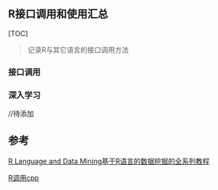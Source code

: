 ## R接口调用和使用汇总

[TOC]

> 记录R与其它语言的接口调用方法

### 接口调用



###  深入学习

//待添加

## 参考

[R Language and Data Mining基于R语言的数据挖掘的全系列教程](https://zhuanlan.zhihu.com/rdatamining)

[R调用cpp](https://zhuanlan.zhihu.com/p/24576180?refer=rdatamining)

